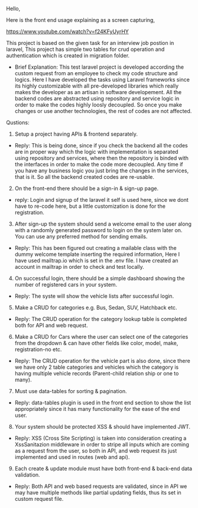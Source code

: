 Hello,

Here is the front end usage explaining as a screen capturing,
>>
https://www.youtube.com/watch?v=f24KFyUyrHY

>>
This project is based on the given task for an interview job postion in laravel,
This project has simple two tables for crud operation and authentication which is created in migration folder.
-  Brief Explanation:
This test laravel project is developed according the custom request from an  employee to check my code structure and logics.
Here I have developed the tasks using Laravel frameworks since its highly customizable with all pre-developed libraries which really makes the developer as an artisan in software developement. All the backend codes are abstracted using repository and service logic in order to make the codes highly loosly decoupled. So once you make changes or use another technologies, the rest of codes are not affected.

Qustions:
1. Setup a project having APIs & frontend separately.
- Reply: This is being done, since if you check the backend all the codes are in proper way which the logic with implementation is separated using repository and services, where then the repository is binded with the interfaces in order to make the code more decoupled. Any time if you have any business logic you just bring the changes in the services, that is it. So all the backend created codes are re-usable.

2. On the front-end there should be a sign-in & sign-up page.
- reply: Login and signup of the laravel it self is used here, since we dont have to re-code here, but a little customization is done for the registration. 


3. After sign-up the system should send a welcome email to the user along with a randomly generated password to login on the system later on. You can use any preferred method for sending emails.
- Reply: This has been figured out creating a mailable class with the dummy welcome template inserting the required information, Here I have used mailtrap.io which is set in the .env file. I have created an account in mailtrap in order to check and test locally.

4. On successful login, there should be a simple dashboard showing the number of registered cars in your system.
- Reply: The syste will show the vehicle lists after successful login.

5. Make a CRUD for categories e.g. Bus, Sedan, SUV, Hatchback etc.
- Reply: The CRUD operation for the category lookup table is completed both for API and web request.

6. Make a CRUD for Cars where the user can select one of the categories from the dropdown & can have other fields like color, model, make, registration-no etc.
- Reply: The CRUD operation for the vehicle part is also done, since there we have only 2 table  categories and vehicles which the category is having multiple vehicle records (Parent-child relation ship or one to many).

7. Must use data-tables for sorting & pagination.
- Reply: data-tables plugin is used in the front end section to show the list appropriately since it has many functionality for the ease of the end user.

8. Your system should be protected XSS & should have implemented JWT.
- Reply: XSS (Cross Site Scripting) is taken into consideration creating a XssSanitazion middleware in order to stripe all inputs which are coming as a request from the user, so both in API, and web request its just implemented and used in routes (web and api).


9. Each create & update module must have both front-end & back-end data validation.
- Reply:  Both  API and web based requests are validated, since in API we may have multiple methods like partial updating fields, thus its set in custom request file.
